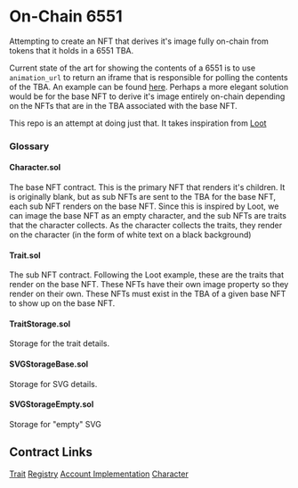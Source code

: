# On-Chain 6551

Attempting to create an NFT that derives it's image fully on-chain from tokens that it holds in a 6551 TBA.

Current state of the art for showing the contents of a 6551 is to use `animation_url` to return an iframe that is responsible for polling the contents of the TBA. An example can be found [here](https://opensea.io/assets/ethereum/0x26727ed4f5ba61d3772d1575bca011ae3aef5d36/3305). Perhaps a more elegant solution would be for the base NFT to derive it's image entirely on-chain depending on the NFTs that are in the TBA associated with the base NFT.

This repo is an attempt at doing just that. It takes inspiration from [Loot](https://opensea.io/collection/lootproject)

### Glossary

#### Character.sol

The base NFT contract. This is the primary NFT that renders it's children. It is originally blank, but as sub NFTs are sent to the TBA for the base NFT, each sub NFT renders on the base NFT. Since this is inspired by Loot, we can image the base NFT as an empty character, and the sub NFTs are traits that the character collects. As the character collects the traits, they render on the character (in the form of white text on a black background)

#### Trait.sol

The sub NFT contract. Following the Loot example, these are the traits that render on the base NFT. These NFTs have their own image property so they render on their own.
These NFTs must exist in the TBA of a given base NFT to show up on the base NFT.

#### TraitStorage.sol

Storage for the trait details.

#### SVGStorageBase.sol

Storage for SVG details.

#### SVGStorageEmpty.sol

Storage for "empty" SVG

## Contract Links

[Trait](https://basescan.org/address/0xb7d488da393b4f34813dabeb295931a2b86ea505)
[Registry](https://basescan.org/address/0x1b7424e264890950ddfa61c2eed28c9676b9205f)
[Account Implementation](https://basescan.org/address/0xf21074833502cbb87d69b7e865c19852a63ca34b)
[Character](https://basescan.org/address/0x6dE9ee54E8FF85D78E20DaE243a5D1565bF8d741)
